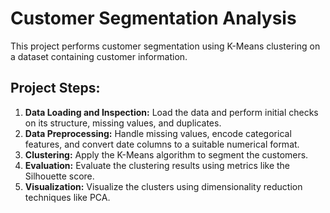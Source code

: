 # Customer Segmentation Analysis

This project performs customer segmentation using K-Means clustering on a dataset containing customer information.

## Project Steps:

1.  **Data Loading and Inspection:** Load the data and perform initial checks on its structure, missing values, and duplicates.
2.  **Data Preprocessing:** Handle missing values, encode categorical features, and convert date columns to a suitable numerical format.
3.  **Clustering:** Apply the K-Means algorithm to segment the customers.
4.  **Evaluation:** Evaluate the clustering results using metrics like the Silhouette score.
5.  **Visualization:** Visualize the clusters using dimensionality reduction techniques like PCA.

